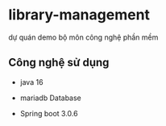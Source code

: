 # library-management
dự quán demo bộ môn công nghệ phần mềm
## Công nghệ sử dụng
  - java 16
  
  - mariadb Database
  
  - Spring boot 3.0.6
